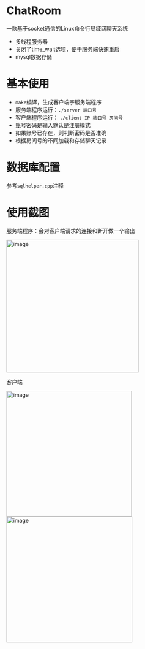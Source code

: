 # ChatRoom
一款基于socket通信的Linux命令行局域网聊天系统
+ 多线程服务器
+ 关闭了time_wait选项，便于服务端快速重启
+ mysql数据存储

# 基本使用
+ `make`编译，生成客户端宇服务端程序
+ 服务端程序运行：`./server 端口号`
+ 客户端程序运行： `./client IP 端口号 房间号`
+ 账号密码是输入默认是注册模式
+ 如果账号已存在，则判断密码是否准确
+ 根据房间号的不同加载和存储聊天记录

# 数据库配置
参考`sqlhelper.cpp`注释

# 使用截图
服务端程序：会对客户端请求的连接和断开做一个输出

<img width="346" alt="image" src="https://github.com/Zane-Yu/ChatRoom/assets/57588387/ae8c658b-02ec-4d64-b885-30578223125d">

客户端

<img width="327" alt="image" src="https://github.com/Zane-Yu/ChatRoom/assets/57588387/b632aad5-d55b-4769-bde1-7a1426abbf44">

<img width="329" alt="image" src="https://github.com/Zane-Yu/ChatRoom/assets/57588387/fae70ea8-3f71-43d2-bcf1-3282cb89afd4">


